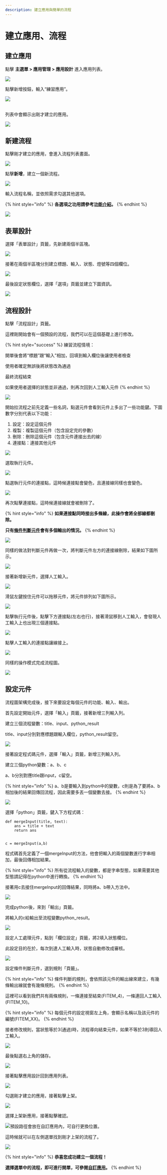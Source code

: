 ```yaml
---
description: 建立應用與簡單的流程
---
```


# 建立應用、流程

## 建立應用

點擊 **主選單 > 應用管理 > 應用設計** 進入應用列表。

![](../.gitbook/assets/jie-tu-20200714-xia-wu-4.49.06.png)

點擊新增按鈕，輸入“練習應用”。

![](../.gitbook/assets/jie-tu-20200714-xia-wu-4.49.18.png)

\
列表中會顯示出剛才建立的應用。

![](../.gitbook/assets/jie-tu-20200714-xia-wu-4.49.37.png)

## 新建流程

點擊剛才建立的應用，會進入流程列表畫面。

![](../.gitbook/assets/jie-tu-20200714-xia-wu-4.49.50.png)

點擊**新增**，建立一個新流程。

![](../.gitbook/assets/jie-tu-20200817-xia-wu-1.33.22.png)

輸入流程名稱，並依照需求勾選其他選項。

{% hint style="info" %}
**各選項之功用請參考**[**功能介紹**](../5/6.md#xin-jian-bian-ji-liu-cheng-ye-mian-can-shu-she-ding)**。**
{% endhint %}

![](../.gitbook/assets/jie-tu-20200817-shang-wu-10.13.29.png)

## 表單設計

選擇「表單設計」頁籤，先新建兩個半區塊。

![](../.gitbook/assets/jie-tu-20200715-xia-wu-5.36.18.png)

接著在兩個半區塊分別建立標題、輸入、狀態、燈號等四個欄位。

![](../.gitbook/assets/jie-tu-20200714-xia-wu-4.52.46.png)

最後設定狀態欄位，選擇「選項」頁籤並建立下圖資訊。

![](../.gitbook/assets/jie-tu-20200714-xia-wu-4.52.32.png)

## 流程設計

點擊「流程設計」頁籤。

這裡剛開始會有一個預設的流程，我們可以在這個基礎上進行修改。

{% hint style="success" %}
練習流程情境：

開單後會將“標題”跟“輸入”相加，回填到輸入欄位後讓使用者檢查

使用者確定無誤後將狀態改為通過

最終流程結束

如果使用者選擇的狀態並非通過，則再次回到人工輸入元件
{% endhint %}

![](../.gitbook/assets/jie-tu-20200714-xia-wu-4.54.08.png)

開始拉流程之前先定義一些名詞，點選元件會看到元件上多出了一些功能鍵。下圖數字分別代表以下功能：

1. 設定：設定這個元件
2. 複製：複製這個元件（包含設定完的參數）
3. 刪除：刪除這個元件（包含元件連接出去的線）
4. 連接點：連接其他元件

![](../.gitbook/assets/jie-tu-20200715-xia-wu-5.13.35.png)

選取執行元件。

![](../.gitbook/assets/jie-tu-20200714-xia-wu-4.58.54.png)

點選執行元件的連接點，這時候連接點會變色，且連接線同樣也會變色。

![](../.gitbook/assets/jie-tu-20200714-xia-wu-4.59.05.png)

再次點擊連接點，這時候連接線就會被刪除了。

{% hint style="info" %}
**如果連接點同時接出多條線，此操作會將全部線都刪除。**

**只有**[**條件判斷元件**](../5/6.md#liu-cheng-lie-biao)**會有多個輸出的情況。**
{% endhint %}

![](../.gitbook/assets/jie-tu-20200714-xia-wu-4.59.12.png)

同樣的做法對判斷元件再做一次，將判斷元件左方的連接線刪除，結果如下圖所示。

![](../.gitbook/assets/jie-tu-20200714-xia-wu-4.59.21.png)

接著新增新元件，選擇人工輸入。

![](../.gitbook/assets/jie-tu-20200714-xia-wu-4.56.03.png)

滑鼠左鍵按住元件可以拖移元件，將元件排列如下圖所示。

![](../.gitbook/assets/jie-tu-20200714-xia-wu-5.01.28.png)

點擊執行元件後，點擊下方連接點(左右也行)，接著滑鼠移到人工輸入，會發現人工輸入上也出現三個連接點。

![](../.gitbook/assets/jie-tu-20200714-xia-wu-5.01.42.png)

點擊人工輸入的連接點讓線接上。

![](../.gitbook/assets/jie-tu-20200715-shang-wu-10.03.06.png)

同樣的操作模式完成流程圖。

![](../.gitbook/assets/jie-tu-20200715-shang-wu-10.04.26.png)

## 設定元件

流程圖架構完成後，接下來要設定每個元件的功能、輸入、輸出。

首先設定開始元件，選擇「輸入」頁籤，接著新增三列輸入列。

建立三個流程變數：title、input、python\_result

title、input分別對應標題跟輸入欄位，python\_result留空。

![](../.gitbook/assets/jie-tu-20200714-xia-wu-5.03.09.png)

接著設定程式碼元件，選擇「輸入」頁籤，新增三列輸入列。

建立三個python變數：a、b、c

a、b分別對應title跟input，c留空。

{% hint style="info" %}
a、b是要輸入到python中的變數，c則是為了要將a、b相加後的結果回傳回流程，因此需要多丟一個變數去接。
{% endhint %}

![](../.gitbook/assets/jie-tu-20200714-xia-wu-5.04.07.png)

選擇「python」頁籤，鍵入下方程式碼：

```
def mergeInput(title, text):
    ans = title + text
    return ans


c = mergeInput(a,b)
```

程式碼首先定義了一個mergeInput的方法，他會把輸入的兩個變數進行字串相加，最後回傳相加結果。

{% hint style="info" %}
所有從流程輸入的變數，都是字串型態，如果需要其他型態請記得在python中進行轉換。
{% endhint %}

接著用c去接住mergeInput的回傳結果，同時將a、b帶入方法中。

![](../.gitbook/assets/jie-tu-20200714-xia-wu-5.06.48.png)

完成python後，來到「輸出」頁籤。

將輸入的c給輸出至流程變數python\_result。

![](../.gitbook/assets/jie-tu-20200714-xia-wu-5.07.08.png)

設定人工處理元件，點到「欄位設定」頁籤，將2填入狀態欄位。

此設定目的在於，每次到達人工輸入時，狀態自動修改成審核。

![](../.gitbook/assets/jie-tu-20200714-xia-wu-5.08.09.png)

設定條件判斷元件，選到規則「頁籤」。

{% hint style="info" %}
條件判斷的規則，會依照該元件的輸出線來建立，有幾條輸出線就會有幾條規則。
{% endhint %}

這裡可以看到我們共有兩條規則，一條連接至結束(FITEM\_4)，一條連回人工輸入(FITEM\_10)。

{% hint style="info" %}
每個元件的設定視窗左上角，會顯示名稱以及該元件的編號(FITEM\_XX)。
{% endhint %}

接者修改規則，當狀態等於3(通過)時，流程導向結束元件，如果不等於3則導回人工輸入。

![](../.gitbook/assets/jie-tu-20200714-xia-wu-5.08.57.png)

最後點選右上角的儲存。

![](../.gitbook/assets/jie-tu-20200714-xia-wu-5.09.48.png)

接著點擊應用設計回到應用列表。

![](../.gitbook/assets/jie-tu-20200723-xia-wu-3.16.39.png)

勾選剛才建立的應用，接著點擊上架。

![](../.gitbook/assets/jie-tu-20200723-xia-wu-3.23.48.png)

選擇上架新應用，接著點擊確認。

![預設路徑會放在自訂應用內，可自行更換位置。](../.gitbook/assets/jie-tu-20200723-xia-wu-3.27.39.png)

這時候就可以在左側選單找到剛才上架的流程了。

![](../.gitbook/assets/jie-tu-20200723-xia-wu-3.32.14.png)

{% hint style="info" %}
**恭喜您成功建立一個流程！**

**選擇選單中的流程，即可進行開單，可參閱**[**自訂應用**](../5/7.md)**。**
{% endhint %}
